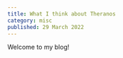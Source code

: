 ```yaml
---
title: What I think about Theranos
category: misc
published: 29 March 2022
---
```


Welcome to my blog!